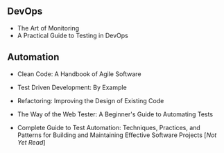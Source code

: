 ## DevOps

- The Art of Monitoring
- A Practical Guide to Testing in DevOps

## Automation

- Clean Code: A Handbook of Agile Software

- Test Driven Development: By Example

- Refactoring: Improving the Design of Existing Code

- The Way of the Web Tester: A Beginner's Guide to Automating Tests

- Complete Guide to Test Automation: Techniques, Practices, and Patterns for Building and Maintaining Effective Software Projects [*Not Yet Read*]
